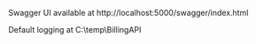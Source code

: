 Swagger UI available at http://localhost:5000/swagger/index.html

Default logging at C:\temp\BillingAPI
